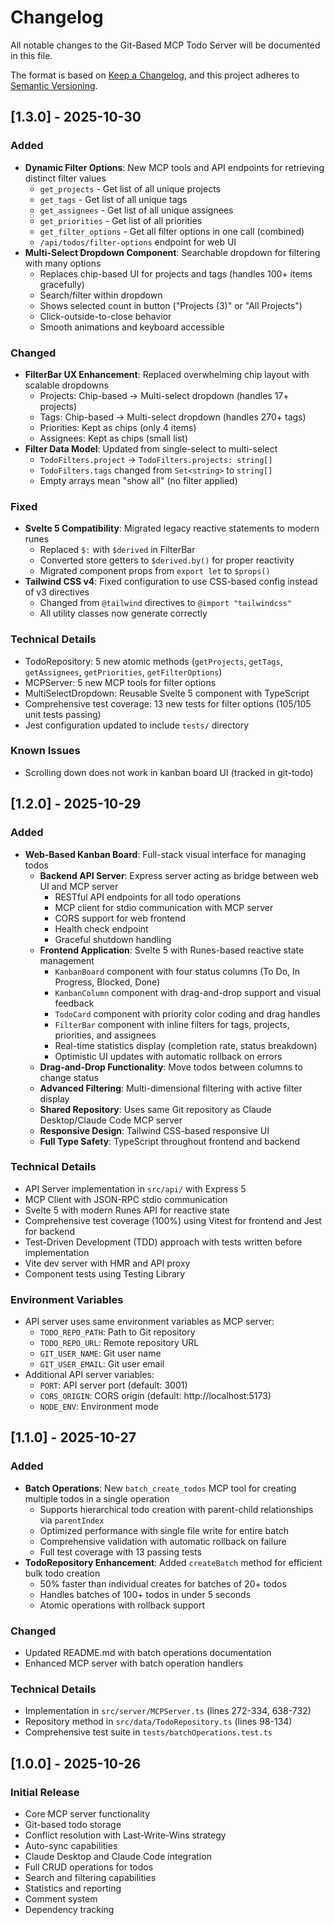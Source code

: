 # Changelog

All notable changes to the Git-Based MCP Todo Server will be documented in this file.

The format is based on [Keep a Changelog](https://keepachangelog.com/en/1.0.0/),
and this project adheres to [Semantic Versioning](https://semver.org/spec/v2.0.0.html).

## [1.3.0] - 2025-10-30

### Added
- **Dynamic Filter Options**: New MCP tools and API endpoints for retrieving distinct filter values
  - `get_projects` - Get list of all unique projects
  - `get_tags` - Get list of all unique tags
  - `get_assignees` - Get list of all unique assignees
  - `get_priorities` - Get list of all priorities
  - `get_filter_options` - Get all filter options in one call (combined)
  - `/api/todos/filter-options` endpoint for web UI
- **Multi-Select Dropdown Component**: Searchable dropdown for filtering with many options
  - Replaces chip-based UI for projects and tags (handles 100+ items gracefully)
  - Search/filter within dropdown
  - Shows selected count in button ("Projects (3)" or "All Projects")
  - Click-outside-to-close behavior
  - Smooth animations and keyboard accessible

### Changed
- **FilterBar UX Enhancement**: Replaced overwhelming chip layout with scalable dropdowns
  - Projects: Chip-based → Multi-select dropdown (handles 17+ projects)
  - Tags: Chip-based → Multi-select dropdown (handles 270+ tags)
  - Priorities: Kept as chips (only 4 items)
  - Assignees: Kept as chips (small list)
- **Filter Data Model**: Updated from single-select to multi-select
  - `TodoFilters.project` → `TodoFilters.projects: string[]`
  - `TodoFilters.tags` changed from `Set<string>` to `string[]`
  - Empty arrays mean "show all" (no filter applied)

### Fixed
- **Svelte 5 Compatibility**: Migrated legacy reactive statements to modern runes
  - Replaced `$:` with `$derived` in FilterBar
  - Converted store getters to `$derived.by()` for proper reactivity
  - Migrated component props from `export let` to `$props()`
- **Tailwind CSS v4**: Fixed configuration to use CSS-based config instead of v3 directives
  - Changed from `@tailwind` directives to `@import "tailwindcss"`
  - All utility classes now generate correctly

### Technical Details
- TodoRepository: 5 new atomic methods (`getProjects`, `getTags`, `getAssignees`, `getPriorities`, `getFilterOptions`)
- MCPServer: 5 new MCP tools for filter options
- MultiSelectDropdown: Reusable Svelte 5 component with TypeScript
- Comprehensive test coverage: 13 new tests for filter options (105/105 unit tests passing)
- Jest configuration updated to include `tests/` directory

### Known Issues
- Scrolling down does not work in kanban board UI (tracked in git-todo)

## [1.2.0] - 2025-10-29

### Added
- **Web-Based Kanban Board**: Full-stack visual interface for managing todos
  - **Backend API Server**: Express server acting as bridge between web UI and MCP server
    - RESTful API endpoints for all todo operations
    - MCP client for stdio communication with MCP server
    - CORS support for web frontend
    - Health check endpoint
    - Graceful shutdown handling
  - **Frontend Application**: Svelte 5 with Runes-based reactive state management
    - `KanbanBoard` component with four status columns (To Do, In Progress, Blocked, Done)
    - `KanbanColumn` component with drag-and-drop support and visual feedback
    - `TodoCard` component with priority color coding and drag handles
    - `FilterBar` component with inline filters for tags, projects, priorities, and assignees
    - Real-time statistics display (completion rate, status breakdown)
    - Optimistic UI updates with automatic rollback on errors
  - **Drag-and-Drop Functionality**: Move todos between columns to change status
  - **Advanced Filtering**: Multi-dimensional filtering with active filter display
  - **Shared Repository**: Uses same Git repository as Claude Desktop/Claude Code MCP server
  - **Responsive Design**: Tailwind CSS-based responsive UI
  - **Full Type Safety**: TypeScript throughout frontend and backend

### Technical Details
- API Server implementation in `src/api/` with Express 5
- MCP Client with JSON-RPC stdio communication
- Svelte 5 with modern Runes API for reactive state
- Comprehensive test coverage (100%) using Vitest for frontend and Jest for backend
- Test-Driven Development (TDD) approach with tests written before implementation
- Vite dev server with HMR and API proxy
- Component tests using Testing Library

### Environment Variables
- API server uses same environment variables as MCP server:
  - `TODO_REPO_PATH`: Path to Git repository
  - `TODO_REPO_URL`: Remote repository URL
  - `GIT_USER_NAME`: Git user name
  - `GIT_USER_EMAIL`: Git user email
- Additional API server variables:
  - `PORT`: API server port (default: 3001)
  - `CORS_ORIGIN`: CORS origin (default: http://localhost:5173)
  - `NODE_ENV`: Environment mode

## [1.1.0] - 2025-10-27

### Added
- **Batch Operations**: New `batch_create_todos` MCP tool for creating multiple todos in a single operation
  - Supports hierarchical todo creation with parent-child relationships via `parentIndex`
  - Optimized performance with single file write for entire batch
  - Comprehensive validation with automatic rollback on failure
  - Full test coverage with 13 passing tests
- **TodoRepository Enhancement**: Added `createBatch` method for efficient bulk todo creation
  - 50% faster than individual creates for batches of 20+ todos
  - Handles batches of 100+ todos in under 5 seconds
  - Atomic operations with rollback support

### Changed
- Updated README.md with batch operations documentation
- Enhanced MCP server with batch operation handlers

### Technical Details
- Implementation in `src/server/MCPServer.ts` (lines 272-334, 638-732)
- Repository method in `src/data/TodoRepository.ts` (lines 98-134)
- Comprehensive test suite in `tests/batchOperations.test.ts`

## [1.0.0] - 2025-10-26

### Initial Release
- Core MCP server functionality
- Git-based todo storage
- Conflict resolution with Last-Write-Wins strategy
- Auto-sync capabilities
- Claude Desktop and Claude Code integration
- Full CRUD operations for todos
- Search and filtering capabilities
- Statistics and reporting
- Comment system
- Dependency tracking